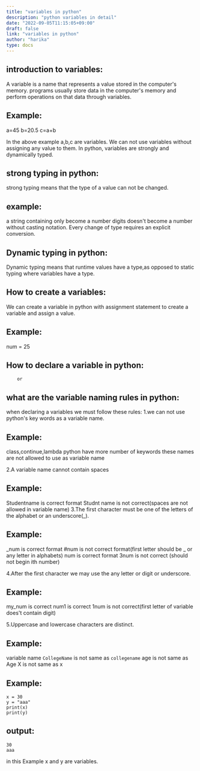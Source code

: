 ```yaml
---
title: "variables in python"
description: "python variables in detail"
date: "2022-09-05T11:15:05+09:00"
draft: false
link: "variables in python"
author: "harika"
type: docs
---
```


## introduction to variables:
A variable is a name that represents a value stored in the computer's memory.
programs usually store data in the computer's memory and perform operations on that data through variables.

## Example:
a=45
b=20.5
c=a+b

In the above example a,b,c are variables.
We can not use variables without assigning any value to them. 
In python, variables are strongly and dynamically typed.

## strong typing in python:
strong typing means that the type of a value can not be changed. 
## example:
a string containing only become a number digits doesn't become a number without casting notation.
Every change of type requires an explicit conversion.

## Dynamic typing in python:
Dynamic typing means that runtime values have a type,as opposed to static typing where variables have a type.

## How to create a variables:
We can create a variable in python with assignment statement to create a variable and assign a value.

## Example:
num = 25

## How to declare a variable in python:
        or
## what are the variable naming rules in python:

when declaring a variables we must follow these rules:
1.we can not use python's key words as a variable name.
## Example:
  class,continue,lambda python have more number of keywords
  these names are not allowed to use as variable name

2.A variable name cannot contain spaces
## Example:
  Studentname is correct format
  Studnt name is not correct(spaces are not allowed in variable name)
3.The first character must be one of the letters of the alphabet or an underscore(_).

## Example:
  _num is correct format
  #num is not correct format(first letter should be _ or any letter in alphabets)
  num is correct format
  3num is not correct (should not begin ith number)
  
4.After the first character we may use the any letter or digit or underscore.
## Example:
  my_num is correct
  num1 is correct 1num is not correct(first letter of variable does't contain digit)

5.Uppercase and lowercase characters are distinct.
## Example:
  variable name `CollegeName` is not same as `collegename` 
  age is not same as Age
  X is not same as x

## Example:
```
x = 30
y = "aaa"
print(x)
print(y)
```
## output:
```
30
aaa
```
in this Example x and y are variables.

